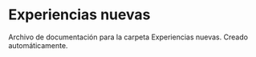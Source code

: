# Experiencias nuevas
Archivo de documentación para la carpeta Experiencias nuevas.
Creado automáticamente.
